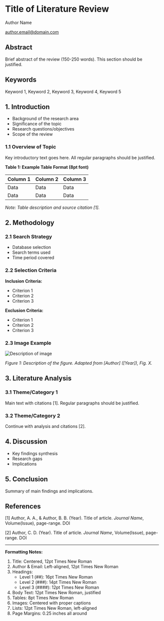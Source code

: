 # Title of Literature Review

Author Name

author.email@domain.com

## Abstract

Brief abstract of the review (150-250 words). This section should be justified.

## Keywords
Keyword 1, Keyword 2, Keyword 3, Keyword 4, Keyword 5

## 1. Introduction
- Background of the research area
- Significance of the topic
- Research questions/objectives
- Scope of the review

### 1.1 Overview of Topic
Key introductory text goes here. All regular paragraphs should be justified.

**Table 1: Example Table Format (8pt font)**

| Column 1 | Column 2 | Column 3 |
|----------|----------|----------|
| Data     | Data     | Data     |
| Data     | Data     | Data     |

*Note: Table description and source citation [1].*

## 2. Methodology
### 2.1 Search Strategy
- Database selection
- Search terms used
- Time period covered

### 2.2 Selection Criteria
**Inclusion Criteria:**
- Criterion 1
- Criterion 2
- Criterion 3

**Exclusion Criteria:**
- Criterion 1
- Criterion 2
- Criterion 3

### 2.3 Image Example
<div style="width: 500px;">

![Description of image](path/to/image.png)

</div>

*Figure 1: Description of the figure. Adapted from [Author] ([Year]), Fig. X.*

## 3. Literature Analysis
### 3.1 Theme/Category 1
Main text with citations [1]. Regular paragraphs should be justified.

### 3.2 Theme/Category 2
Continue with analysis and citations [2].

## 4. Discussion
- Key findings synthesis
- Research gaps
- Implications

## 5. Conclusion
Summary of main findings and implications.

## References
[1] Author, A. A., & Author, B. B. (Year). Title of article. *Journal Name*, Volume(Issue), page-range. DOI

[2] Author, C. D. (Year). Title of article. *Journal Name*, Volume(Issue), page-range. DOI

---
**Formatting Notes:**
1. Title: Centered, 12pt Times New Roman
2. Author & Email: Left-aligned, 12pt Times New Roman
3. Headings:
   - Level 1 (##): 16pt Times New Roman
   - Level 2 (###): 14pt Times New Roman
   - Level 3 (####): 12pt Times New Roman
4. Body Text: 12pt Times New Roman, justified
5. Tables: 8pt Times New Roman
6. Images: Centered with proper captions
7. Lists: 12pt Times New Roman, left-aligned
8. Page Margins: 0.25 inches all around
